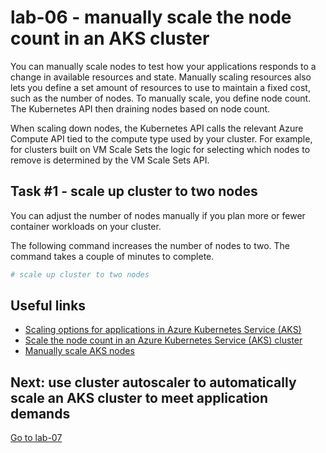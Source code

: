 # lab-06 - manually scale the node count in an AKS cluster

You can manually scale nodes to test how your applications responds to a change in available resources and state. Manually scaling resources also lets you define a set amount of resources to use to maintain a fixed cost, such as the number of nodes. To manually scale, you define node count. The Kubernetes API then  draining nodes based on node count.

When scaling down nodes, the Kubernetes API calls the relevant Azure Compute API tied to the compute type used by your cluster. For example, for clusters built on VM Scale Sets the logic for selecting which nodes to remove is determined by the VM Scale Sets API. 

## Task #1 - scale up cluster to two nodes

You can adjust the number of nodes manually if you plan more or fewer container workloads on your cluster.

The following command increases the number of nodes to two. The command takes a couple of minutes to complete.

```bash
# scale up cluster to two nodes

```

## Useful links

* [Scaling options for applications in Azure Kubernetes Service (AKS)](https://docs.microsoft.com/en-us/azure/aks/concepts-scale?WT.mc_id=AZ-MVP-5003837)
* [Scale the node count in an Azure Kubernetes Service (AKS) cluster](https://docs.microsoft.com/en-us/azure/aks/scale-cluster?WT.mc_id=AZ-MVP-5003837)
* [Manually scale AKS nodes](https://docs.microsoft.com/en-us/azure/aks/tutorial-kubernetes-scale??WT.mc_id=AZ-MVP-5003837&abs=azure-cli#manually-scale-aks-nodes)

## Next: use cluster autoscaler to automatically scale an AKS cluster to meet application demands

[Go to lab-07](../lab-07/readme.md)